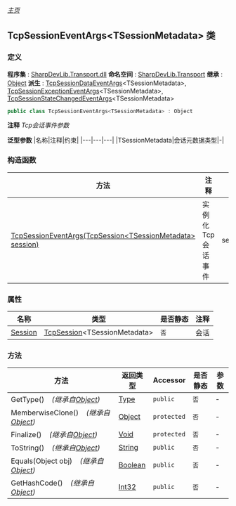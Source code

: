 ###### [主页](./Index.md "主页")
## TcpSessionEventArgs\<TSessionMetadata\> 类
### 定义
**程序集** : [SharpDevLib.Transport.dll](./SharpDevLib.Transport.assembly.md "SharpDevLib.Transport.dll")
**命名空间** : [SharpDevLib.Transport](./SharpDevLib.Transport.namespace.md "SharpDevLib.Transport")
**继承** : [Object](https://learn.microsoft.com/en-us/dotnet/api/system.object "Object")
**派生** : [TcpSessionDataEventArgs](./SharpDevLib.Transport.TcpSessionDataEventArgs.1.md "TcpSessionDataEventArgs")\<TSessionMetadata\>, [TcpSessionExceptionEventArgs](./SharpDevLib.Transport.TcpSessionExceptionEventArgs.1.md "TcpSessionExceptionEventArgs")\<TSessionMetadata\>, [TcpSessionStateChangedEventArgs](./SharpDevLib.Transport.TcpSessionStateChangedEventArgs.1.md "TcpSessionStateChangedEventArgs")\<TSessionMetadata\>
``` csharp
public class TcpSessionEventArgs<TSessionMetadata> : Object
```
**注释**
*Tcp会话事件参数*

**泛型参数**
|名称|注释|约束|
|---|---|---|
|TSessionMetadata|会话元数据类型|-|


### 构造函数
|方法|注释|参数|
|---|---|---|
|[TcpSessionEventArgs(TcpSession\<TSessionMetadata\> session)](./SharpDevLib.Transport.TcpSessionEventArgs.1.ctor.TcpSessionEventArgs.TcpSession.TSessionMetadata.md "TcpSessionEventArgs(TcpSession<TSessionMetadata> session)")|实例化Tcp会话事件|session:-|

### 属性
|名称|类型|是否静态|注释|
|---|---|---|---|
|[Session](./SharpDevLib.Transport.TcpSessionEventArgs.1.Session.md "Session")|[TcpSession](./SharpDevLib.Transport.TcpSession.1.md "TcpSession")\<TSessionMetadata\>|`否`|会话|

### 方法
|方法|返回类型|Accessor|是否静态|参数|
|---|---|---|---|---|
|GetType()&nbsp;&nbsp;&nbsp;&nbsp;*(继承自[Object](https://learn.microsoft.com/en-us/dotnet/api/system.object "Object"))*|[Type](https://learn.microsoft.com/en-us/dotnet/api/system.type "Type")|`public`|`否`|-|
|MemberwiseClone()&nbsp;&nbsp;&nbsp;&nbsp;*(继承自[Object](https://learn.microsoft.com/en-us/dotnet/api/system.object "Object"))*|[Object](https://learn.microsoft.com/en-us/dotnet/api/system.object "Object")|`protected`|`否`|-|
|Finalize()&nbsp;&nbsp;&nbsp;&nbsp;*(继承自[Object](https://learn.microsoft.com/en-us/dotnet/api/system.object "Object"))*|[Void](https://learn.microsoft.com/en-us/dotnet/api/system.void "Void")|`protected`|`否`|-|
|ToString()&nbsp;&nbsp;&nbsp;&nbsp;*(继承自[Object](https://learn.microsoft.com/en-us/dotnet/api/system.object "Object"))*|[String](https://learn.microsoft.com/en-us/dotnet/api/system.string "String")|`public`|`否`|-|
|Equals(Object obj)&nbsp;&nbsp;&nbsp;&nbsp;*(继承自[Object](https://learn.microsoft.com/en-us/dotnet/api/system.object "Object"))*|[Boolean](https://learn.microsoft.com/en-us/dotnet/api/system.boolean "Boolean")|`public`|`否`|-|
|GetHashCode()&nbsp;&nbsp;&nbsp;&nbsp;*(继承自[Object](https://learn.microsoft.com/en-us/dotnet/api/system.object "Object"))*|[Int32](https://learn.microsoft.com/en-us/dotnet/api/system.int32 "Int32")|`public`|`否`|-|

